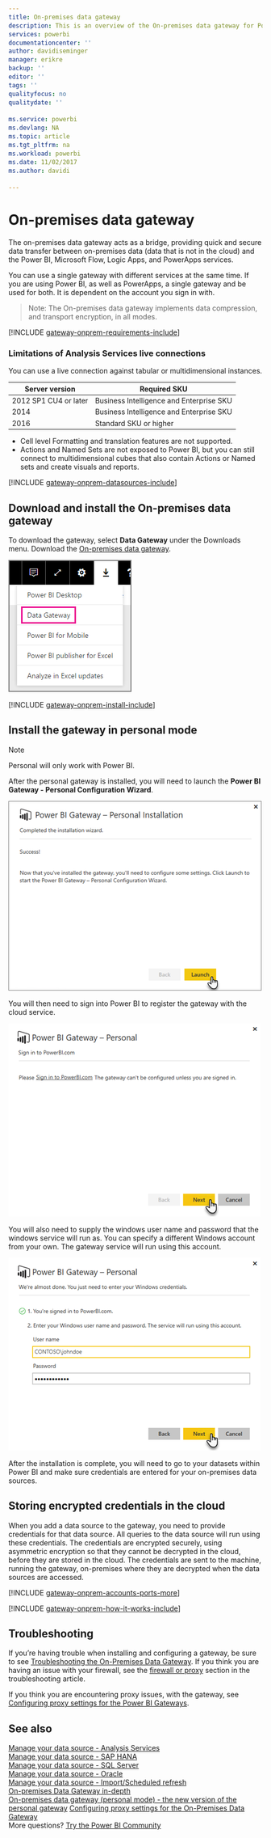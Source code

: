 ```yaml
---
title: On-premises data gateway
description: This is an overview of the On-premises data gateway for Power BI. You can use this gateway to work with DirectQuery data sources. You can also use this gateway to refresh cloud datasets with on-premises data.
services: powerbi
documentationcenter: ''
author: davidiseminger
manager: erikre
backup: ''
editor: ''
tags: ''
qualityfocus: no
qualitydate: ''

ms.service: powerbi
ms.devlang: NA
ms.topic: article
ms.tgt_pltfrm: na
ms.workload: powerbi
ms.date: 11/02/2017
ms.author: davidi

---
```

# On-premises data gateway
The on-premises data gateway acts as a bridge, providing quick and secure data transfer between on-premises data (data that is not in the cloud) and the Power BI, Microsoft Flow, Logic Apps, and PowerApps services.

You can use a single gateway with different services at the same time. If you are using Power BI, as well as PowerApps, a single gateway and be used for both. It is dependent on the account you sign in with.

> Note: The On-premises data gateway implements data compression, and transport encryption, in all modes.
> 
> 

<!-- Shared Requirements Include -->
[!INCLUDE [gateway-onprem-requirements-include](./includes/gateway-onprem-requirements-include.md)]

### Limitations of Analysis Services live connections
You can use a live connection against tabular or multidimensional instances.

| **Server version** | **Required SKU** |
| --- | --- |
| 2012 SP1 CU4 or later |Business Intelligence and Enterprise SKU |
| 2014 |Business Intelligence and Enterprise SKU |
| 2016 |Standard SKU or higher |

* Cell level Formatting and translation features are not supported.
* Actions and Named Sets are not exposed to Power BI, but you can still connect to multidimensional cubes that also contain Actions or Named sets and create visuals and reports.

<!-- Shared Install steps Include -->
[!INCLUDE [gateway-onprem-datasources-include](./includes/gateway-onprem-datasources-include.md)]

## Download and install the On-premises data gateway
To download the gateway, select **Data Gateway** under the Downloads menu. Download the [On-premises data gateway](http://go.microsoft.com/fwlink/?LinkID=820925).

![](media/service-gateway-onprem/powerbi-download-data-gateway.png)

<!-- Shared Install steps Include -->
[!INCLUDE [gateway-onprem-install-include](./includes/gateway-onprem-install-include.md)]

## Install the gateway in personal mode
> [!NOTE]
> Personal will only work with Power BI.
> 
> 

After the personal gateway is installed, you will need to launch the **Power BI Gateway - Personal Configuration Wizard**.

![](media/service-gateway-onprem/personal-gateway-launch-configuration.png)

You will then need to sign into Power BI to register the gateway with the cloud service.

![](media/service-gateway-onprem/personal-gateway-signin.png)

You will also need to supply the windows user name and password that the windows service will run as. You can specify a different Windows account from your own. The gateway service will run using this account.

![](media/service-gateway-onprem/personal-gateway-windows-service.png)

After the installation is complete, you will need to go to your datasets within Power BI and make sure credentials are entered for your on-premises data sources.

<a name="credentials">

## Storing encrypted credentials in the cloud
When you add a data source to the gateway, you need to provide credentials for that data source. All queries to the data source will run using these credentials. The credentials are encrypted securely, using asymmetric encryption so that they cannot be decrypted in the cloud, before they are stored in the cloud. The credentials are sent to the machine, running the gateway, on-premises where they are decrypted when the data sources are accessed.

<!-- Account and Port information -->
[!INCLUDE [gateway-onprem-accounts-ports-more](./includes/gateway-onprem-accounts-ports-more.md)]

<!-- How the gateway works -->
[!INCLUDE [gateway-onprem-how-it-works-include](./includes/gateway-onprem-how-it-works-include.md)]

## Troubleshooting
If you’re having trouble when installing and configuring a gateway, be sure to see [Troubleshooting the On-Premises Data Gateway](powerbi-gateway-onprem-tshoot.md). If you think you are having an issue with your firewall, see the [firewall or proxy](powerbi-gateway-onprem-tshoot.md#firewall-or-proxy) section in the troubleshooting article.

If you think you are encountering proxy issues, with the gateway, see [Configuring proxy settings for the Power BI Gateways](powerbi-gateway-proxy.md).

## See also
[Manage your data source - Analysis Services](service-gateway-enterprise-manage-ssas.md)  
[Manage your data source - SAP HANA](service-gateway-enterprise-manage-sap.md)  
[Manage your data source - SQL Server](service-gateway-enterprise-manage-sql.md)  
[Manage your data source - Oracle](service-gateway-onprem-manage-oracle.md)  
[Manage your data source - Import/Scheduled refresh](service-gateway-enterprise-manage-scheduled-refresh.md)  
[On-premises Data Gateway in-depth](service-gateway-onprem-indepth.md)  
[On-premises data gateway (personal mode) - the new version of the personal gateway](powerbi-gateway-personal-mode.md)
[Configuring proxy settings for the On-Premises Data Gateway](powerbi-gateway-proxy.md)  
More questions? [Try the Power BI Community](http://community.powerbi.com/)

